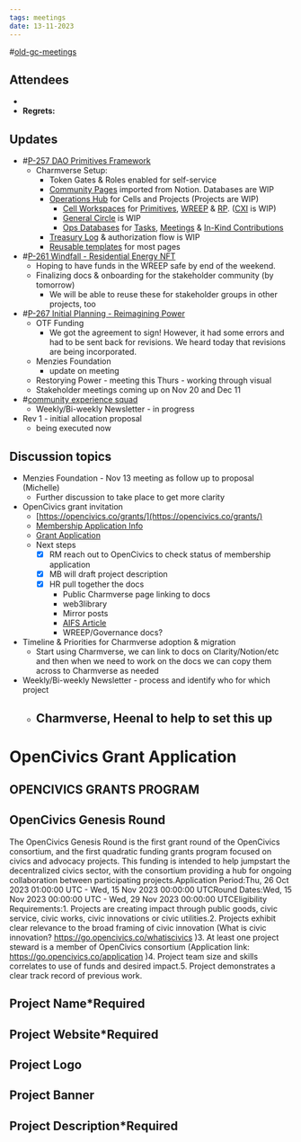 ```yaml
---
tags: meetings
date: 13-11-2023
---
```

#[old-gc-meetings](/notes/general-circle/old-gc-meetings/old-gc-meetings.md) 
## Attendees
- 
- **Regrets:** 

## Updates 
- #[P-257 DAO Primitives Framework](P-257%20DAO%20Primitives%20Framework)
	- Charmverse Setup:
		- Token Gates & Roles enabled for self-service
		- [Community Pages](https://app.charmverse.io/superbenefit/community-8590899773427281) imported from Notion. Databases are WIP
		- [Operations Hub](https://app.charmverse.io/superbenefit/operations-3194154502667774) for Cells and Projects (Projects are WIP)
			- [Cell Workspaces](https://app.charmverse.io/superbenefit/cell-workspaces-609444779097027) for  [Primitives](https://app.charmverse.io/superbenefit/dao-primitives-cell-5341599309931386), [WREEP](https://app.charmverse.io/superbenefit/wreep-cell-12652973316398541) & [RP](https://app.charmverse.io/superbenefit/reimagining-power-cell-49519327973374416). ([CXI](https://app.charmverse.io/superbenefit/community-experience-cell-18818009851697104) is WIP)
			- [General Circle](https://app.charmverse.io/superbenefit/general-circle-1065337551354244) is WIP
			- [Ops Databases](https://app.charmverse.io/superbenefit/ops-databases-014266549665047146) for [Tasks](https://app.charmverse.io/superbenefit/operational-tasks-9523209970867428), [Meetings](https://app.charmverse.io/superbenefit/operational-meetings-059769870862250274) & [In-Kind Contributions](https://app.charmverse.io/superbenefit/in-kind-contributions-26808141817358866)
		-  [Treasury Log](https://app.charmverse.io/superbenefit/treasury-log-superbenefit-eth-21962092310353531) & authorization flow is WIP
		- [Reusable templates](https://app.charmverse.io/superbenefit/charmverse-templates-244289220874357) for most pages
- #[P-261 Windfall - Residential Energy NFT](P-261%20Windfall%20-%20Residential%20Energy%20NFT)
	- Hoping to have funds in the WREEP safe by end of the weekend. 
	- Finalizing docs & onboarding for the stakeholder community (by tomorrow)
		- We will be able to reuse these for stakeholder groups in other projects, too
- #[P-267 Initial Planning - Reimagining Power](P-267%20Initial%20Planning%20-%20Reimagining%20Power)
	- OTF Funding
		- We got the agreement to sign! However, it had some errors and had to be sent back for revisions. We heard today that revisions are being incorporated.
	- Menzies Foundation
		- update on meeting 
	- Restorying Power - meeting this Thurs - working through visual
	- Stakeholder meetings coming up on Nov 20 and Dec 11
- #[community experience squad](/notes/archive/clarity/Tags/community%20experience%20squad.md) 
	- Weekly/Bi-weekly Newsletter - in progress
- Rev 1 - initial allocation proposal
	- being executed now

## Discussion topics
- Menzies Foundation - Nov 13 meeting as follow up to proposal (Michelle)
	- Further discussion to take place to get more clarity
- OpenCivics grant invitation
	- [https://opencivics.co/grants/](https://opencivics.co/grants/) 
	- [Membership Application Info](https://opencivics.notion.site/About-Membership-c66d4b59c95945f8a09ee80d19cecea5)
	- [Grant Application](https://go.opencivics.co/genesisroundapplication)
	- Next steps
		- [x] RM reach out to OpenCivics to check status of membership application
		- [x] MB will draft project description
		- [x] HR pull together the docs
			- Public Charmverse page linking to docs
			- web3library
			- Mirror posts
			- [AIFS Article](https://superbenefit.mirror.xyz/Gx_rXSPOyt2sydHwlStfbrgVqYt6P3k5huT3xyZAolo)
			- WREEP/Governance docs?
- Timeline & Priorities for Charmverse adoption & migration
	- Start using Charmverse, we can link to docs on Clarity/Notion/etc and then when we need to work on the docs we can copy them across to Charmverse as needed
- Weekly/Bi-weekly Newsletter - process and identify who for which project
	- Charmverse, Heenal to help to set this up
		- 


# OpenCivics Grant Application
## OPENCIVICS GRANTS PROGRAM
## OpenCivics Genesis Round
The OpenCivics Genesis Round is the first grant round of the OpenCivics consortium, and the first quadratic funding grants program focused on civics and advocacy projects. This funding is intended to help jumpstart the decentralized civics sector, with the consortium providing a hub for ongoing collaboration between participating projects.Application Period:Thu, 26 Oct 2023 01:00:00 UTC - Wed, 15 Nov 2023 00:00:00 UTCRound Dates:Wed, 15 Nov 2023 00:00:00 UTC - Wed, 29 Nov 2023 00:00:00 UTCEligibility Requirements:1. Projects are creating impact through public goods, civic service, civic works, civic innovations or civic utilities.2. Projects exhibit clear relevance to the broad framing of civic innovation (What is civic innovation? https://go.opencivics.co/whatiscivics )3. At least one project steward is a member of OpenCivics consortium (Application link: https://go.opencivics.co/application )4. Project team size and skills correlates to use of funds and desired impact.5. Project demonstrates a clear track record of previous work.

## Project Name*Required

## Project Website*Required

## Project Logo

## Project Banner
## 
## Project Description*Required